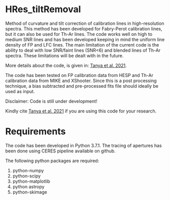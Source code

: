 # HRes_tiltRemoval
Method of curvature and tilt correction of calibration lines in high-resolution spectra. This method has been developed for Fabry-Perot calibration lines, 
but it can also be used for Th-Ar lines. The code works well on high to medium SNR lines and has been developed keeping in mind the uniform line density of FP and LFC lines.
The main limitation of the current code is the ability to deal with low SNR/faint lines (SNR<6) and blended lines of Th-Ar spectra.
These limitations will be dealt with in the future.

More details about the code, is given in: [Tanya et al. 2021](https://opg.optica.org/ao/abstract.cfm?URI=ao-60-31-9906).

The code has been tested on FP calibration data from HESP and Th-Ar calibration data from MIKE and XShooter.
Since this is a post processing technique, a bias subtracted and pre-processed fits file should ideally be used as input.

Disclaimer: Code is still under development!

Kindly cite [Tanya et al. 2021](https://opg.optica.org/ao/abstract.cfm?URI=ao-60-31-9906) if you are using this code for your research.

# Requirements
The code has been developed in Python 3.7.1.
The tracing of apertures has been done using CERES pipeline available on github.

The following python packages are required:
1. python-numpy
2. python-scipy
3. python-matplotlib
4. python astropy
5. python-skimage

